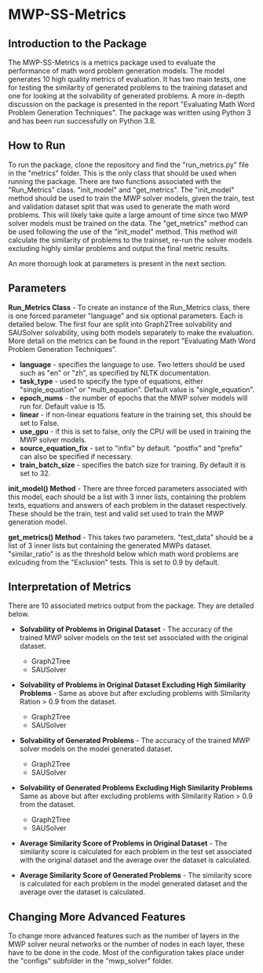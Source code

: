 # MWP-SS-Metrics

## Introduction to the Package

The MWP-SS-Metrics is a metrics package used to evaluate the performance of math word problem generation models. The model generates 10 high quality metrics of evaluation. It has two main tests, one for testing the similarity of generated problems to the training dataset and one for looking at the solvability of generated problems. A more in-depth discussion on the package is presented in the report "Evaluating Math Word Problem Generation Techniques". The package was written using Python 3 and has been run successfully on Python 3.8.

## How to Run

To run the package, clone the repository and find the "run_metrics.py" file in the "metrics" folder. This is the only class that should be used when running the package. There are two functions associated with the "Run_Metrics" class. "init_model" and "get_metrics". The "init_model" method should be used to train the MWP solver models, given the train, test and validation dataset split that was used to generate the math word problems. This will likely take quite a large amount of time since two MWP solver models must be trained on the data. The "get_metrics" method can be used following the use of the "init_model" method. This method will calculate the similarity of problems to the trainset, re-run the solver models excluding highly similar problems and output the final metric results.

An more thorough look at parameters is present in the next section.

## Parameters

**Run_Metrics Class** - To create an instance of the Run_Metrics class, there is one forced parameter "language" and six optional parameters. Each is detailed below. The first four are split into Graph2Tree solvability and SAUSolver solvability, using both models separately to make the evaluation. More detail on the metrics can be found in the report "Evaluating Math Word Problem Generation Techniques".

- **language** - specifies the language to use. Two letters should be used such as "en" or "zh", as specified by NLTK documentation.
- **task_type** - used to specify the type of equations, either "single_equation" or "multi_equation". Default value is "single_equation".
- **epoch_nums** - the number of epochs that the MWP solver models will run for. Default value is 15.
- **linear** - if non-linear equations feature in the training set, this should be set to False.
- **use_gpu** - if this is set to false, only the CPU will be used in training the MWP solver models.
- **source_equation_fix** - set to "infix" by default. "postfix" and "prefix" can also be specified if necessary.
- **train_batch_size** - specifies the batch size for training. By default it is set to 32.

**init_model() Method** - There are three forced parameters associated with this model, each should be a list with 3 inner lists, containing the problem texts, equations and answers of each problem in the dataset respectively. These should be the train, test and valid set used to train the MWP generation model.

**get_metrics() Method** - This takes two parameters. "test_data" should be a list of 3 inner lists but containing the generated MWPs dataset. "similar_ratio" is as the threshold below which math word problems are exlcuding from the "Exclusion" tests. This is set to 0.9 by default.

## Interpretation of Metrics
There are 10 associated metrics output from the package. They are detailed below.

- **Solvability of Problems in Original Dataset** - The accuracy of the trained MWP solver models on the test set associated with the original dataset.
  - Graph2Tree
  - SAUSolver

- **Solvability of Problems in Original Dataset Excluding High Similarity Problems** - Same as above but after excluding problems with SImilarity Ration > 0.9 from the dataset.
  - Graph2Tree
  - SAUSolver

- **Solvability of Generated Problems** - The accuracy of the trained MWP solver models on the model generated dataset. 
  - Graph2Tree
  - SAUSolver

- **Solvability of Generated Problems Excluding High Similarity Problems** Same as above but after excluding problems with SImilarity Ration > 0.9 from the dataset.
  - Graph2Tree
  - SAUSolver

- **Average Similarity Score of Problems in Original Dataset** - The similarity score is calculated for each problem in the test set associated with the original dataset and the average over the dataset is calculated.

- **Average Similarity Score of Generated Problems** - The similarity score is calculated for each problem in the model generated dataset and the average over the dataset is calculated.


## Changing More Advanced Features

To change more advanced features such as the number of layers in the MWP solver neural networks or the number of nodes in each layer, these have to be done in the code. Most of the configuration takes place under the "configs" subfolder in the "mwp_solver" folder.

